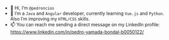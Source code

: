 - 👋 Hi, I’m `@pedroncios`
- 🌱 I’m a `Java` and `Angular` developer, currently learning `Vue.js` and `Python`. Also I’m improving my `HTML/CSS` skills.
- 📫 You can reach me sending a direct message on my LinkedIn profile: https://www.linkedin.com/in/pedro-yamada-bondal-b0050122/

<!---
pedroncios/pedroncios is a ✨ special ✨ repository because its `README.md` (this file) appears on your GitHub profile.
You can click the Preview link to take a look at your changes.
--->
